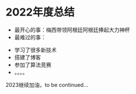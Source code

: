 # 2022年度总结

- 最开心的事：梅西带领阿根廷阿根廷捧起大力神杯
- 最难过的事：
<!-- 谈了一次没有结果的恋爱 -->

- 学习了很多新技术
- 搭建了博客
- 参加了算法竞赛
- 。。。。

2023继续加油，to be continued...